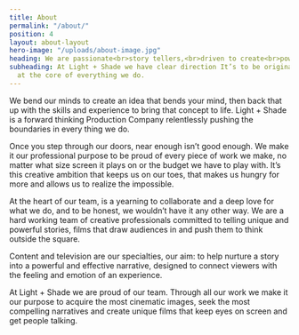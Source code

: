 ```yaml
---
title: About
permalink: "/about/"
position: 4
layout: about-layout
hero-image: "/uploads/about-image.jpg"
heading: We are passionate<br>story tellers,<br>driven to create<br>powerful films.
subheading: At Light + Shade we have clear direction It’s to be original and it’s
  at the core of everything we do.
---
```


We bend our minds to create an idea that bends your mind, then back that up with the skills and experience to bring that concept to life. Light + Shade is a forward thinking Production Company relentlessly pushing the boundaries in every thing we do.

Once you step through our doors, near enough isn’t good enough. We make it our professional purpose to be proud of every piece of work we make, no matter what size screen it plays on or the budget we have to play with. It’s this creative ambition that keeps us on our toes, that makes us hungry for more and allows us to realize the impossible.

At the heart of our team, is a yearning to collaborate and a deep love for what we do, and to be honest, we wouldn’t have it any other way. We are a hard working team of creative professionals committed to telling unique and powerful stories, films that draw audiences in and push them to think outside the square.

Content and television are our specialties, our aim: to help nurture a story into a powerful and effective narrative, designed to connect viewers with the feeling and emotion of an experience.

At Light + Shade we are proud of our team. Through all our work we make it our purpose to acquire the most cinematic images, seek the most compelling narratives and create unique films that keep eyes on screen and get people talking.